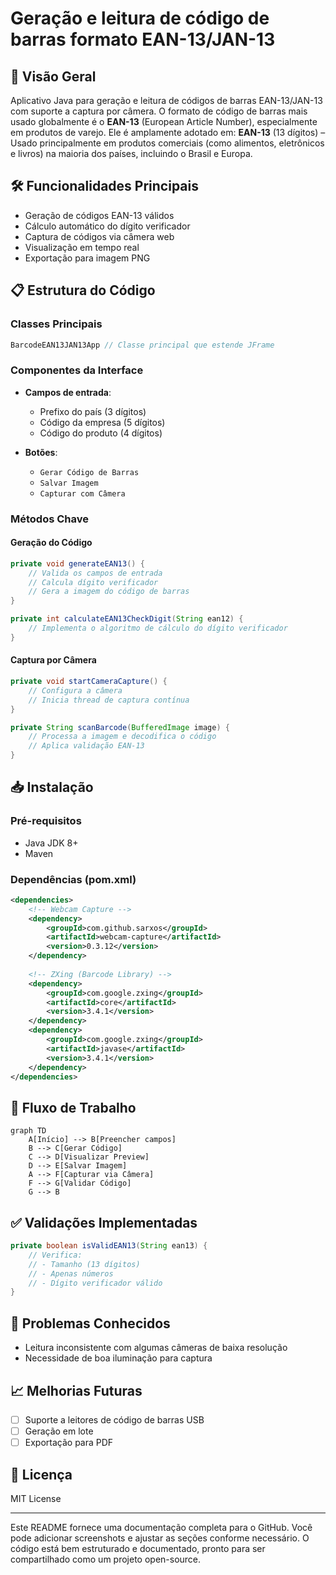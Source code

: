 # Geração e leitura de código de barras formato EAN-13/JAN-13

## 📌 Visão Geral
Aplicativo Java para geração e leitura de códigos de barras EAN-13/JAN-13 com suporte a captura por câmera.
O formato de código de barras mais usado globalmente é o **EAN-13** (European Article Number), especialmente em produtos de varejo.
Ele é amplamente adotado em:
**EAN-13** (13 dígitos) – Usado principalmente em produtos comerciais (como alimentos, eletrônicos e livros) na maioria dos países, incluindo o Brasil e Europa.


## 🛠️ Funcionalidades Principais
- Geração de códigos EAN-13 válidos
- Cálculo automático do dígito verificador
- Captura de códigos via câmera web
- Visualização em tempo real
- Exportação para imagem PNG

## 📋 Estrutura do Código

### Classes Principais
```java
BarcodeEAN13JAN13App // Classe principal que estende JFrame
```

### Componentes da Interface
- **Campos de entrada**:
  - Prefixo do país (3 dígitos)
  - Código da empresa (5 dígitos)
  - Código do produto (4 dígitos)
  
- **Botões**:
  - `Gerar Código de Barras`
  - `Salvar Imagem` 
  - `Capturar com Câmera`

### Métodos Chave

#### Geração do Código
```java
private void generateEAN13() {
    // Valida os campos de entrada
    // Calcula dígito verificador
    // Gera a imagem do código de barras
}

private int calculateEAN13CheckDigit(String ean12) {
    // Implementa o algoritmo de cálculo do dígito verificador
}
```

#### Captura por Câmera
```java
private void startCameraCapture() {
    // Configura a câmera
    // Inicia thread de captura contínua
}

private String scanBarcode(BufferedImage image) {
    // Processa a imagem e decodifica o código
    // Aplica validação EAN-13
}
```

## 📥 Instalação

### Pré-requisitos
- Java JDK 8+
- Maven

### Dependências (pom.xml)
```xml
<dependencies>
    <!-- Webcam Capture -->
    <dependency>
        <groupId>com.github.sarxos</groupId>
        <artifactId>webcam-capture</artifactId>
        <version>0.3.12</version>
    </dependency>
    
    <!-- ZXing (Barcode Library) -->
    <dependency>
        <groupId>com.google.zxing</groupId>
        <artifactId>core</artifactId>
        <version>3.4.1</version>
    </dependency>
    <dependency>
        <groupId>com.google.zxing</groupId>
        <artifactId>javase</artifactId>
        <version>3.4.1</version>
    </dependency>
</dependencies>
```


## 📝 Fluxo de Trabalho
```mermaid
graph TD
    A[Início] --> B[Preencher campos]
    B --> C[Gerar Código]
    C --> D[Visualizar Preview]
    D --> E[Salvar Imagem]
    A --> F[Capturar via Câmera]
    F --> G[Validar Código]
    G --> B
```

## ✅ Validações Implementadas
```java
private boolean isValidEAN13(String ean13) {
    // Verifica:
    // - Tamanho (13 dígitos)
    // - Apenas números
    // - Dígito verificador válido
}
```

## 🐛 Problemas Conhecidos
- Leitura inconsistente com algumas câmeras de baixa resolução
- Necessidade de boa iluminação para captura

## 📈 Melhorias Futuras
- [ ] Suporte a leitores de código de barras USB
- [ ] Geração em lote
- [ ] Exportação para PDF

## 📄 Licença
MIT License

---

Este README fornece uma documentação completa para o GitHub. Você pode adicionar screenshots e ajustar as seções conforme necessário.
O código está bem estruturado e documentado, pronto para ser compartilhado como um projeto open-source.
